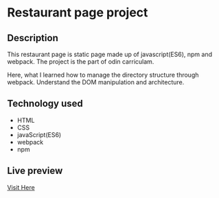 
# Restaurant page project



## Description
This restaurant page is static page made up of javascript(ES6), npm and webpack. The project is the part of odin carriculam. 

Here, what I learned how to manage the directory structure through webpack. Understand the DOM manipulation and architecture.

## Technology used
- HTML
- CSS
- javaScript(ES6)
- webpack
- npm


## Live preview
 [Visit Here](https://ravikant711.github.io/restaurant-page/)

